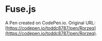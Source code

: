 # Fuse.js

A Pen created on CodePen.io. Original URL: [https://codepen.io/toddc8787/pen/Rorzeq](https://codepen.io/toddc8787/pen/Rorzeq).


